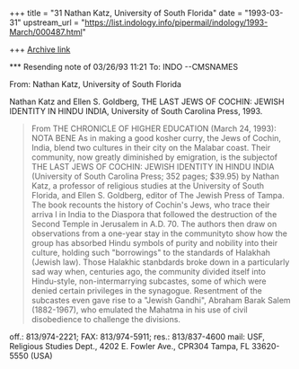 +++
title = "31 Nathan Katz, University of South Florida"
date = "1993-03-31"
upstream_url = "https://list.indology.info/pipermail/indology/1993-March/000487.html"

+++
[Archive link](https://list.indology.info/pipermail/indology/1993-March/000487.html)

*** Resending note of 03/26/93 11:21
To: INDO    --CMSNAMES

From:  Nathan Katz, University of South Florida

Nathan Katz and Ellen S. Goldberg, THE LAST JEWS OF COCHIN: JEWISH IDENTITY IN
HINDU INDIA, University of South Carolina Press, 1993.

>From THE CHRONICLE OF HIGHER EDUCATION (March 24, 1993): NOTA BENE As in
making a good kosher curry, the Jews of Cochin, India, blend two cultures in
their city on the Malabar coast. Their community, now greatly diminished by
emigration, is the subjectof THE LAST JEWS OF COCHIN: JEWISH IDENTITY IN HINDU
INDIA (University of South Carolina Press; 352 pages; $39.95) by Nathan Katz,
a professor of religious studies at the University of South Florida, and Ellen
S. Goldberg, editor of The Jewish Press of Tampa. The book recounts the
history of Cochin's Jews, who trace their arriva l in India to the Diaspora
that followed the destruction of the Second Temple in Jerusalem in A.D. 70.
The authors then draw on observations from a one-year stay in the communityto
show how the group has absorbed Hindu symbols of purity and nobility into
their culture, holding such "borrowings" to the standards of Halakhah (Jewish
law).
    Those Halakhic stanbdards broke down in a particularly sad way when,
centuries ago, the community divided itself into Hindu-style,
non-intermarrying subcastes, some of which were denied certain privileges in
the synagogue. Resentment of the subcastes even gave rise to a "Jewish
Gandhi", Abraham Barak Salem (1882-1967), who emulated the Mahatma in his use
of civil disobedience to challenge the divisions.

off.: 813/974-2221; FAX: 813/974-5911; res.: 813/837-4600
mail: USF, Religious Studies Dept., 4202 E. Fowler Ave., CPR304
Tampa, FL 33620-5550 (USA)






